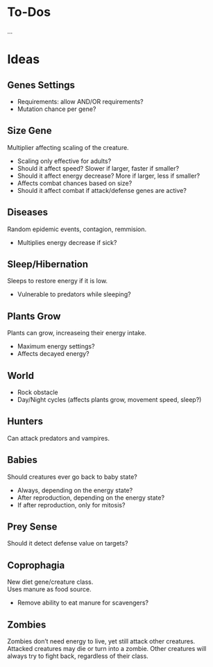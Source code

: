To-Dos
======

...

Ideas
=====

## Genes Settings

  - Requirements: allow AND/OR requirements?
  - Mutation chance per gene?

## Size Gene

Multiplier affecting scaling of the creature.

  - Scaling only effective for adults?
  - Should it affect speed? Slower if larger, faster if smaller?
  - Should it affect energy decrease? More if larger, less if smaller?
  - Affects combat chances based on size?
  - Should it affect combat if attack/defense genes are active?

## Diseases

Random epidemic events, contagion, remmision.

  - Multiplies energy decrease if sick?

## Sleep/Hibernation

Sleeps to restore energy if it is low.

  - Vulnerable to predators while sleeping?

## Plants Grow

Plants can grow, increaseing their energy intake.

  - Maximum energy settings?
  - Affects decayed energy?

## World

  - Rock obstacle
  - Day/Night cycles (affects plants grow, movement speed, sleep?)

## Hunters

Can attack predators and vampires.

## Babies

Should creatures ever go back to baby state?

  - Always, depending on the energy state?
  - After reproduction, depending on the energy state?
  - If after reproduction, only for mitosis?

## Prey Sense

Should it detect defense value on targets?

## Coprophagia

New diet gene/creature class.  
Uses manure as food source.

  - Remove ability to eat manure for scavengers?

## Zombies

Zombies don’t need energy to live, yet still attack other creatures.  
Attacked creatures may die or turn into a zombie.
Other creatures will always try to fight back, regardless of their class.
